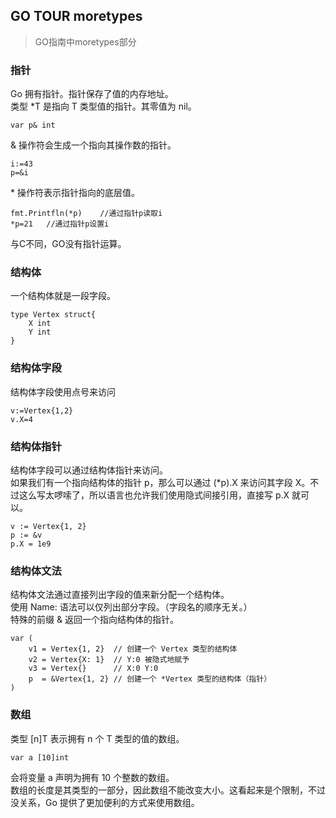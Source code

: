 ## GO TOUR moretypes
> GO指南中moretypes部分   
   
### 指针
Go 拥有指针。指针保存了值的内存地址。   
类型 *T 是指向 T 类型值的指针。其零值为 nil。   
```
var p& int
```   
& 操作符会生成一个指向其操作数的指针。  
```
i:=43  
p=&i   
```   
\* 操作符表示指针指向的底层值。   
```
fmt.Printfln(*p)    //通过指针p读取i   
*p=21 	//通过指针p设置i   
```    
与C不同，GO没有指针运算。   
### 结构体
一个结构体就是一段字段。   
```
type Vertex struct{
	X int    
	Y int  
}   
```   
### 结构体字段
结构体字段使用点号来访问   
```
v:=Vertex{1,2}   
v.X=4   
```   
### 结构体指针  
结构体字段可以通过结构体指针来访问。   
如果我们有一个指向结构体的指针 p，那么可以通过 (*p).X 来访问其字段 X。不过这么写太啰嗦了，所以语言也允许我们使用隐式间接引用，直接写 p.X 就可以。    
```
v := Vertex{1, 2}  
p := &v  
p.X = 1e9   
```  
### 结构体文法
结构体文法通过直接列出字段的值来新分配一个结构体。  
使用 Name: 语法可以仅列出部分字段。（字段名的顺序无关。）   
特殊的前缀 & 返回一个指向结构体的指针。   
```
var (  
	v1 = Vertex{1, 2}  // 创建一个 Vertex 类型的结构体    
	v2 = Vertex{X: 1}  // Y:0 被隐式地赋予   
	v3 = Vertex{}      // X:0 Y:0   
	p  = &Vertex{1, 2} // 创建一个 *Vertex 类型的结构体（指针）  
)  
```  
### 数组
类型 [n]T 表示拥有 n 个 T 类型的值的数组。   
```
var a [10]int   
```   
会将变量 a 声明为拥有 10 个整数的数组。   
数组的长度是其类型的一部分，因此数组不能改变大小。这看起来是个限制，不过没关系，Go 提供了更加便利的方式来使用数组。   